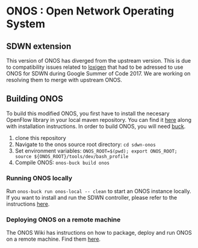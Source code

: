 ONOS : Open Network Operating System
====================================

## SDWN extension
This version of ONOS has diverged from the upstream version. This is due to compatibility issues related to [loxigen](https://github.com/floodlight/loxigen) that had to be adressed
to use ONOS for SDWN during Google Summer of Code 2017.
We are working on resolving them to merge with upstream ONOS.

## Building ONOS
To build this modified ONOS, you first have to install the necesary OpenFlow library in your local maven repository. You can find it [here](https://github.com/berlin-open-wireless-lab/sdwn-loxigen) along with installation instructions.
In order to build ONOS, you will need [buck](https://buckbuild.com/).

1. clone this repository
2. Navigate to the onos source root directory: ```cd sdwn-onos```
3. Set environment variables: ```ONOS_ROOT=$(pwd); export ONOS_ROOT; source ${ONOS_ROOT}/tools/dev/bash_profile```
4. Compile ONOS: ```onos-buck build onos```

### Running ONOS locally
Run ```onos-buck run onos-local -- clean``` to start an ONOS instance locally. If you want to install and run the SDWN controller, please refer to the instructions [here](https://github.com/berlin-open-wireless-lab/sdwn-controller/).

### Deploying ONOS on a remote machine
The ONOS Wiki has instructions on how to package, deploy and run ONOS on a remote machine. Find them [here](https://wiki.onosproject.org/display/ONOS/ONOS+from+Scratch).
